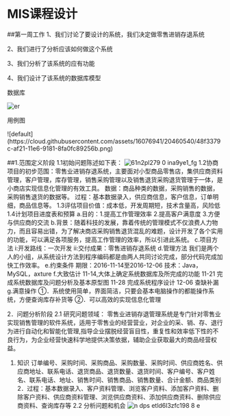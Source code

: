 # MIS课程设计
##第一周工作
1、我们讨论了要设计的系统，我们决定做零售进销存退系统 </p>
2、我们进行了分析应该如何做这个系统</p>
3、我们分析了该系统的应有功能</p>
4、我们设计了该系统的数据库模型</p>
数据库</p>
![er](https://cloud.githubusercontent.com/assets/16076963/20460410/1a742836-af1c-11e6-9bd9-cc70b0997d32.png)
</p>
</p>
用例图</p>
![default](https://cloud.githubusercontent.com/assets/16076941/20460540/48f3379c-af21-11e6-9181-8fa0fc89256b.png)

##1.范围定义阶段
1.1初始问题陈述如下表：
![61n2pl279 0 ina9ye1_fg](https://cloud.githubusercontent.com/assets/16076963/20485703/bb0f12d0-b037-11e6-867d-36076ca85dd0.png)
1.2协商项目的初步范围：零售业进销存退系统，主要面对小型商品零售店，集供应商资料管理，客户管理，库存管理，销售采购管理以及销售退货采购退货管理于一体，是小商店实现信息化管理的有效工具。
数据：商品种类的数据，采购销售的数据，采购销售退货的数据等。
过程：基本数据录入，供应商信息，客户信息，订单明细，商品信息等。
1.3评估项目价值：成本低，开发周期短，技术含量高，风险低
1.4计划项目进度表和预算
a.目的：1.提高工作管理效率 2.提高客户满意度 3.方便与供应商的交流
b.背景：随着科技的发展，靠着传统的管理模式不仅浪费人力物力，而且容易出错，为了解决商店采购销售退货混乱的难题，设计开发了各个实用的功能，可以满足各项服务，提高工作管理的效率，所以引进此系统。
c.项目方法
 i:开发路线：一次开发
ii:交付成果：零售进销存退系统
d.管理方法
   我们是两个人的小组，从系统设计方法到程序编码都是由两人共同讨论完成，部分代码完成加快工作效率。
e.约束条件
期限：2016-11-14至2016-12-06
技术：Java，MySQL，axture
f.大致估计 
  11-14,大体上确定系统数据库及所完成的功能
  11-21 完成系统数据库及问题分析及基本原型图
  11-28 完成系统程序设计
  12-06 查缺补漏
g.满意操作
①．系统使用简单，界面简洁，只要会基本电脑操作的都能操作系统，方便查询库存补货等
②．可以高效的实现信息化管理

2．问题分析阶段
 2.1 研究问题领域：
零售业进销存退管理系统是专门针对零售业实现销售管理的软件系统，适用于零售业的经营营业，对企业的采、销、存、退行为进行自动化和智能化管理,指导企业摆脱经营盲目性，重复性和效率低下性的不良行为，为企业经营快速科学地提供决策依据，辅助企业获取最大的商品经营权益。
1.	知识 
订单编号、采购时间、采购商品、采购数量、采购时间、供应商姓名、供应商地址、联系电话、退货商品、退货数量、退货时间、客户编号、客户姓名、联系电话、地址、销售时间、销售商品、销售数量、合计金额、商品类别
   2．过程：基本数据录入、客户资料管理、浏览客户资料、添加客户资料、删除客户资料、供应商资料管理、浏览供应商资料、添加供应商资料、删除供应商资料、查询库存等
2.2 分析问题和机会
![n dps etld6l3zfc198 8 e](https://cloud.githubusercontent.com/assets/16076963/20485877/7cb15790-b038-11e6-8b4c-ee3598d36b4e.png)
